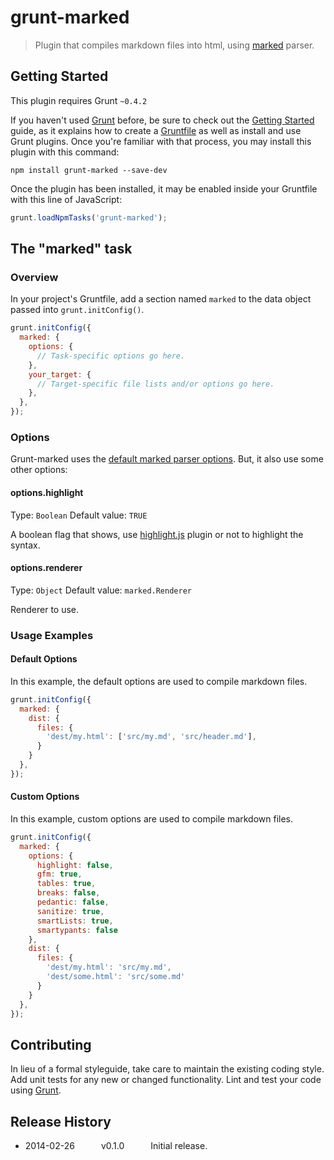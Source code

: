 # grunt-marked

> Plugin that compiles markdown files into html, using [marked](https://github.com/chjj/marked) parser.

## Getting Started
This plugin requires Grunt `~0.4.2`

If you haven't used [Grunt](http://gruntjs.com/) before, be sure to check out the [Getting Started](http://gruntjs.com/getting-started) guide, as it explains how to create a [Gruntfile](http://gruntjs.com/sample-gruntfile) as well as install and use Grunt plugins. Once you're familiar with that process, you may install this plugin with this command:

```shell
npm install grunt-marked --save-dev
```

Once the plugin has been installed, it may be enabled inside your Gruntfile with this line of JavaScript:

```js
grunt.loadNpmTasks('grunt-marked');
```

## The "marked" task

### Overview
In your project's Gruntfile, add a section named `marked` to the data object passed into `grunt.initConfig()`.

```js
grunt.initConfig({
  marked: {
    options: {
      // Task-specific options go here.
    },
    your_target: {
      // Target-specific file lists and/or options go here.
    },
  },
});
```

### Options

Grunt-marked uses the [default marked parser options](https://github.com/chjj/marked). But, it also use some other options:

#### options.highlight
Type: `Boolean`
Default value: `TRUE`

A boolean flag that shows, use [highlight.js](https://github.com/isagalaev/highlight.js) plugin or not to highlight the syntax.

#### options.renderer
Type: `Object`
Default value: `marked.Renderer`

Renderer to use.

### Usage Examples

#### Default Options
In this example, the default options are used to compile markdown files.

```js
grunt.initConfig({
  marked: {
    dist: {
      files: {
        'dest/my.html': ['src/my.md', 'src/header.md'],
      }
    }
  },
});
```

#### Custom Options
In this example, custom options are used to compile markdown files.

```js
grunt.initConfig({
  marked: {
    options: {
      highlight: false,
      gfm: true,
      tables: true,
      breaks: false,
      pedantic: false,
      sanitize: true,
      smartLists: true,
      smartypants: false
    },
    dist: {
      files: {
        'dest/my.html': 'src/my.md',
        'dest/some.html': 'src/some.md'
      }
    }
  },
});
```

## Contributing
In lieu of a formal styleguide, take care to maintain the existing coding style. Add unit tests for any new or changed functionality. Lint and test your code using [Grunt](http://gruntjs.com/).

## Release History

 * 2014-02-26   v0.1.0   Initial release.

